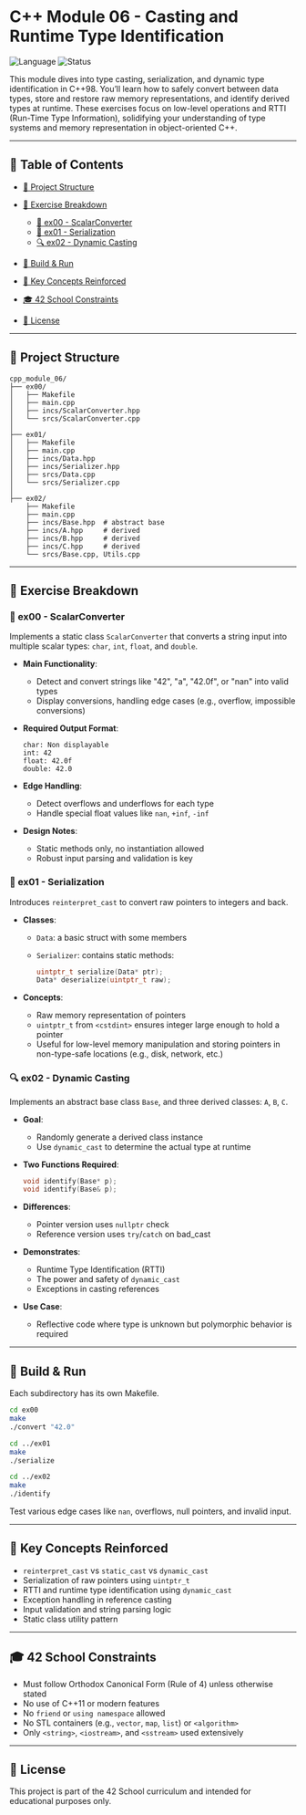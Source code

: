 # C++ Module 06 - Casting and Runtime Type Identification

![Language](https://img.shields.io/badge/language-C++98-blue)
![Status](https://img.shields.io/badge/progress-Completed-brightgreen)

This module dives into type casting, serialization, and dynamic type identification in C++98. You’ll learn how to safely convert between data types, store and restore raw memory representations, and identify derived types at runtime. These exercises focus on low-level operations and RTTI (Run-Time Type Information), solidifying your understanding of type systems and memory representation in object-oriented C++.

---

## 📂 Table of Contents

* [📁 Project Structure](#-project-structure)
* [📘 Exercise Breakdown](#-exercise-breakdown)

  * [🔄 ex00 - ScalarConverter](#-ex00---scalarconverter)
  * [🧬 ex01 - Serialization](#-ex01---serialization)
  * [🔍 ex02 - Dynamic Casting](#-ex02---dynamic-casting)
* [🧪 Build & Run](#-build--run)
* [🧠 Key Concepts Reinforced](#-key-concepts-reinforced)
* [🎓 42 School Constraints](#-42-school-constraints)
* [📜 License](#-license)

---

## 📁 Project Structure

```
cpp_module_06/
├── ex00/
│   ├── Makefile
│   ├── main.cpp
│   ├── incs/ScalarConverter.hpp
│   └── srcs/ScalarConverter.cpp
│
├── ex01/
│   ├── Makefile
│   ├── main.cpp
│   ├── incs/Data.hpp
│   ├── incs/Serializer.hpp
│   ├── srcs/Data.cpp
│   └── srcs/Serializer.cpp
│
├── ex02/
    ├── Makefile
    ├── main.cpp
    ├── incs/Base.hpp  # abstract base
    ├── incs/A.hpp     # derived
    ├── incs/B.hpp     # derived
    ├── incs/C.hpp     # derived
    └── srcs/Base.cpp, Utils.cpp
```

---

## 📘 Exercise Breakdown

### 🔄 ex00 - ScalarConverter

Implements a static class `ScalarConverter` that converts a string input into multiple scalar types: `char`, `int`, `float`, and `double`.

* **Main Functionality**:

  * Detect and convert strings like "42", "a", "42.0f", or "nan" into valid types
  * Display conversions, handling edge cases (e.g., overflow, impossible conversions)

* **Required Output Format**:

  ```
  char: Non displayable
  int: 42
  float: 42.0f
  double: 42.0
  ```

* **Edge Handling**:

  * Detect overflows and underflows for each type
  * Handle special float values like `nan`, `+inf`, `-inf`

* **Design Notes**:

  * Static methods only, no instantiation allowed
  * Robust input parsing and validation is key

### 🧬 ex01 - Serialization

Introduces `reinterpret_cast` to convert raw pointers to integers and back.

* **Classes**:

  * `Data`: a basic struct with some members
  * `Serializer`: contains static methods:

    ```cpp
    uintptr_t serialize(Data* ptr);
    Data* deserialize(uintptr_t raw);
    ```

* **Concepts**:

  * Raw memory representation of pointers
  * `uintptr_t` from `<cstdint>` ensures integer large enough to hold a pointer
  * Useful for low-level memory manipulation and storing pointers in non-type-safe locations (e.g., disk, network, etc.)

### 🔍 ex02 - Dynamic Casting

Implements an abstract base class `Base`, and three derived classes: `A`, `B`, `C`.

* **Goal**:

  * Randomly generate a derived class instance
  * Use `dynamic_cast` to determine the actual type at runtime

* **Two Functions Required**:

  ```cpp
  void identify(Base* p);
  void identify(Base& p);
  ```

* **Differences**:

  * Pointer version uses `nullptr` check
  * Reference version uses `try`/`catch` on bad\_cast

* **Demonstrates**:

  * Runtime Type Identification (RTTI)
  * The power and safety of `dynamic_cast`
  * Exceptions in casting references

* **Use Case**:

  * Reflective code where type is unknown but polymorphic behavior is required

---

## 🧪 Build & Run

Each subdirectory has its own Makefile.

```bash
cd ex00
make
./convert "42.0"

cd ../ex01
make
./serialize

cd ../ex02
make
./identify
```

Test various edge cases like `nan`, overflows, null pointers, and invalid input.

---

## 🧠 Key Concepts Reinforced

* `reinterpret_cast` vs `static_cast` vs `dynamic_cast`
* Serialization of raw pointers using `uintptr_t`
* RTTI and runtime type identification using `dynamic_cast`
* Exception handling in reference casting
* Input validation and string parsing logic
* Static class utility pattern

---

## 🎓 42 School Constraints

* Must follow Orthodox Canonical Form (Rule of 4) unless otherwise stated
* No use of C++11 or modern features
* No `friend` or `using namespace` allowed
* No STL containers (e.g., `vector`, `map`, `list`) or `<algorithm>`
* Only `<string>`, `<iostream>`, and `<sstream>` used extensively

---

## 📜 License

This project is part of the 42 School curriculum and intended for educational purposes only.

